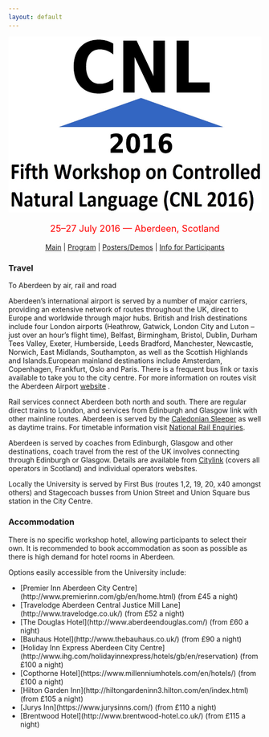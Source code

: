 ```yaml
---
layout: default
---
```

<p align="middle">
<img src="logo3.jpg" width="650" height="350"/>
</p>
<p align="middle" style="color:red; font-size:130%">25–27 July 2016 — Aberdeen, Scotland</p>
<p class="tabs" align="middle">
<a href="cnl2016.html">Main</a> | <a href="cnl2016program.html">Program</a> | <a href="cnl2016pd.html">Posters/Demos</a> | <a href="cnl2016info.html">Info for Participants</a> 
</p>

### Travel

To Aberdeen by air, rail and road

Aberdeen’s international airport is served by a number of major carriers, providing an extensive network of routes throughout the UK, direct to Europe and worldwide through major hubs. British and Irish destinations include four London airports (Heathrow, Gatwick, London City and Luton – just over an hour’s flight time), Belfast, Birmingham, Bristol, Dublin, Durham Tees Valley, Exeter, Humberside, Leeds Bradford, Manchester, Newcastle, Norwich, East Midlands, Southampton, as well as the Scottish Highlands and Islands.European mainland destinations include Amsterdam, Copenhagen, Frankfurt, Oslo and Paris. There is a frequent bus link or taxis available to take you to the city centre. For more information on routes visit the Aberdeen Airport [website](http://www.aberdeenairport.com/) .

Rail services connect Aberdeen both north and south. There are regular direct trains to London, and services from Edinburgh and Glasgow link with other mainline routes. Aberdeen is served by the [Caledonian Sleeper](https://www.sleeper.scot/) as well as daytime trains. For timetable information visit [National Rail Enquiries](http://www.nationalrail.co.uk/).

Aberdeen is served by coaches from Edinburgh, Glasgow and other destinations, coach travel from the rest of the UK involves connecting through Edinburgh or Glasgow. Details are available from [Citylink](http://www.citylink.co.uk/) (covers all operators in Scotland) and individual operators websites.

Locally the University is served by First Bus (routes 1,2, 19, 20, x40 amongst others) and Stagecoach busses from Union Street and Union Square bus station in the City Centre.


### Accommodation
There is no specific workshop hotel, allowing participants to select their own. It is recommended to book accommodation as soon as possible as there is high demand for hotel rooms in Aberdeen.

Options easily accessible from the University include:

<ul>
<li>[Premier Inn Aberdeen City Centre](http://www.premierinn.com/gb/en/home.html) (from £45 a night)</li>
<li>[Travelodge Aberdeen Central Justice Mill Lane](http://www.travelodge.co.uk/) (from £52 a night)</li>
<li>[The Douglas Hotel](http://www.aberdeendouglas.com/) (from £60 a night)</li> 
<li>[Bauhaus Hotel](http://www.thebauhaus.co.uk/) (from £90 a night)</li> 
<li>[Holiday Inn Express Aberdeen City Centre](http://www.ihg.com/holidayinnexpress/hotels/gb/en/reservation) (from £100 a night)</li>
<li>[Copthorne Hotel](https://www.millenniumhotels.com/en/hotels/) (from £100 a night)</li> 
<li>[Hilton Garden Inn](http://hiltongardeninn3.hilton.com/en/index.html) (from £105 a night)</li> 
<li>[Jurys Inn](https://www.jurysinns.com/) (from £110 a night)</li> 
<li>[Brentwood Hotel](http://www.brentwood-hotel.co.uk/)  (from £115 a night)</li> 


